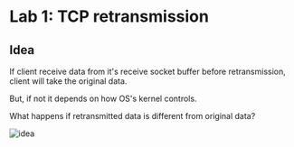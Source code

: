 # Lab 1: TCP retransmission

## Idea

If client receive data from it's receive socket buffer before retransmission, client will take the original data.

But, if not it depends on how OS's kernel controls.

What happens if retransmitted data is different from original data?

![idea](https://user-images.githubusercontent.com/17893401/131502189-3a4ed26a-4e42-45d1-adbc-4e79e98e5a4b.png)

